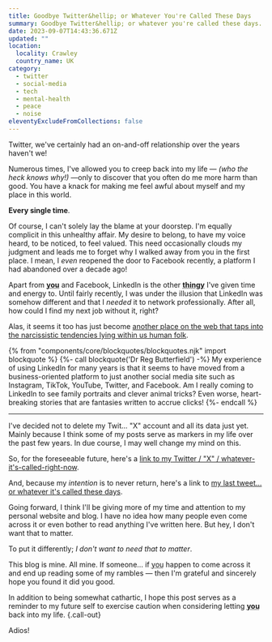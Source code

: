 ```yaml
---
title: Goodbye Twitter&hellip; or Whatever You're Called These Days
summary: Goodbye Twitter&hellip; or whatever you're called these days. We've certainly had an on-and-off relationship over the years haven't we!
date: 2023-09-07T14:43:36.671Z
updated: ""
location:
  locality: Crawley
  country_name: UK
category:
  - twitter
  - social-media
  - tech
  - mental-health
  - peace
  - noise
eleventyExcludeFromCollections: false
---
```


Twitter, we've certainly had an on-and-off relationship over the years haven't we!

Numerous times, I've allowed you to creep back into my life &mdash; *(who the heck knows why!)* &mdash;only to discover that you often do me more harm than good. You have a knack for making me feel awful about myself and my place in this world.

**Every single time**.

Of course, I can't solely lay the blame at your doorstep. I'm equally complicit in this unhealthy affair. My desire to belong, to have my voice heard, to be noticed, to feel valued. This need occasionally clouds my judgment and leads me to forget why I walked away from you in the first place. I mean, I *even* reopened the door to Facebook recently, a platform I had abandoned over a decade ago!

Apart from <abbr title="I'm referring to Twitter here.">**you**</abbr> and Facebook, LinkedIn is the other <abbr title="I honestly have no idea what to call these platforms anymore.">**thingy**</abbr> I've given time and energy to. Until fairly recently, I was under the illusion that LinkedIn was somehow different and that I *needed* it to network professionally. After all, how could I find my next job without it, right?

Alas, it seems it too has just become [another place on the web that taps into the narcissistic tendencies lying within us human folk](https://www.linkedin.com/pulse/linkedin-losing-its-way-dr-reg-butterfield/).

{% from "components/core/blockquotes/blockquotes.njk" import blockquote %}
{%- call blockquote('Dr Reg Butterfield') -%}
  My experience of using LinkedIn for many years is that it seems to have moved from a business-oriented platform to just another social media site such as Instagram, TikTok, YouTube, Twitter, and Facebook. Am I really coming to LinkedIn to see family portraits and clever animal tricks? Even worse, heart-breaking stories that are fantasies written to accrue clicks!
{%- endcall %}

---

I've decided not to delete my Twit&hellip; "X" account and all its data just yet. Mainly because I think some of my posts serve as markers in my life over the past few years. In due course, I may well change my mind on this.

So, for the foreseeable future, here's a [link to my Twitter / "X" / whatever-it's-called-right-now](https://twitter.com/brootaylor).

And, because my *intention* is to never return, here's a link to [my last tweet&hellip; or whatever it's called these days](https://twitter.com/brootaylor/status/1699779963644531026).

Going forward, I think I'll be giving more of my time and attention to my personal website and blog. I have no idea how many people even come across it or even bother to read anything I've written here. But hey, I don't want that to matter.

To put it differently; *I don't want to need that to matter*.

This blog is mine. All mine. If someone&hellip; if <abbr title="Meaning an actual 'you' this time. 😊">you</abbr> happen to come across it and end up reading some of my rambles &mdash; then I'm grateful and sincerely hope you found it did you good.

In addition to being somewhat cathartic, I hope this post serves as a reminder to my future self to exercise caution when considering letting <abbr title="I'm referring to Twitter here.">**you**</abbr> back into my life. {.call-out}

Adios!

